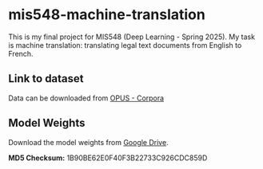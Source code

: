 # mis548-machine-translation
This is my final project for MIS548 (Deep Learning - Spring 2025). My task is machine translation: translating legal text documents from English to French.

## Link to dataset
Data can be downloaded from [OPUS - Corpora](https://opus.nlpl.eu/JRC-Acquis/en&fr/v3.0/JRC-Acquis)

## Model Weights
Download the model weights from [Google Drive](https://drive.google.com/uc?id=1JtQIjmCw7nr9UD_8FXOsvVPwkKBDZLts&export=download).

**MD5 Checksum:**
1B90BE62E0F40F3B22733C926CDC859D
